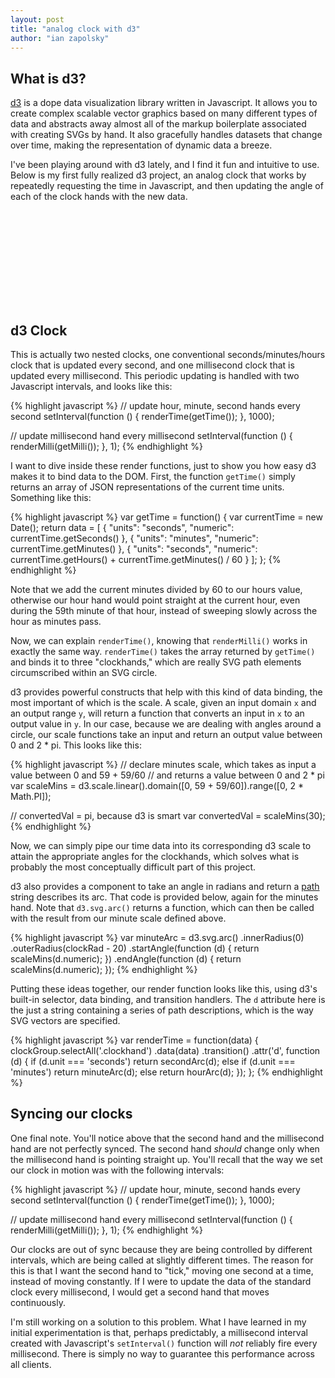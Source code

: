 ```yaml
---
layout: post
title: "analog clock with d3"
author: "ian zapolsky"
---
```


<script src="/js/lib/d3.js" type="text/javascript"></script>
<script src="/js/src/clock.js" type="text/javascript"></script>

## What is d3?

[d3](http://d3js.org/) is a dope data visualization library written in Javascript. It 
allows you to create complex scalable vector graphics based on many different types of data
and abstracts away almost all of the markup boilerplate associated with creating SVGs by hand. 
It also gracefully handles datasets that change over time, making the representation of dynamic data a breeze.

I've been playing around with d3 lately, and I find it fun and intuitive 
to use. Below is my first fully realized d3 project, an analog clock
that works by repeatedly requesting the time in Javascript, and then updating the
angle of each of the clock hands with the new data. 

<svg class="centered chart"></svg>

## d3 Clock

This is actually two nested clocks, one conventional seconds/minutes/hours
clock that is updated every second, and one millisecond clock that is updated
every millisecond. This periodic updating is handled with two Javascript intervals,
and looks like this:

{% highlight javascript %}
// update hour, minute, second hands every second
setInterval(function () {
  renderTime(getTime());
}, 1000);

// update millisecond hand every millisecond
setInterval(function () {
  renderMilli(getMilli());
}, 1);
{% endhighlight %}

I want to dive inside these render functions, just to show you how easy d3 makes
it to bind data to the DOM. First, the function `getTime()` simply returns an
array of JSON representations of the current time units. Something like this:

{% highlight javascript %}
var getTime = function() {
  var currentTime = new Date();
  return data = [
    {
      "units": "seconds",
      "numeric": currentTime.getSeconds()
    }, {
      "units": "minutes",
      "numeric": currentTime.getMinutes()
    }, {
      "units": "seconds",
      "numeric": currentTime.getHours() + currentTime.getMinutes() / 60
    }
  ];
};
{% endhighlight %}

Note that we add the current minutes divided by 60 to our hours value, otherwise our hour hand 
would point straight at the current hour, even during the 59th minute of that hour, instead of sweeping
slowly across the hour as minutes pass.

Now, we can explain `renderTime()`, knowing that `renderMilli()` works in
exactly the same way. `renderTime()` takes the array returned by `getTime()`
and binds it to three "clockhands," which are really SVG path elements circumscribed
within an SVG circle.

d3 provides powerful constructs that help with this kind of data binding, the most
important of which is the scale. A scale, given an input domain `x` and an output 
range `y`, will return a function that converts an input in `x` to an output value 
in `y`. In our case, because we are dealing with angles around a circle, our scale 
functions take an input and return an output value between 0 and 2 \* pi. This looks like this:

{% highlight javascript %}
// declare minutes scale, which takes as input a value between 0 and 59 + 59/60 
// and returns a value between 0 and 2 * pi
var scaleMins = d3.scale.linear().domain([0, 59 + 59/60]).range([0, 2 * Math.PI]);

// convertedVal = pi, because d3 is smart
var convertedVal = scaleMins(30);
{% endhighlight %}

Now, we can simply pipe our time data into its corresponding d3 scale to attain the
appropriate angles for the clockhands, which solves what is probably the most conceptually
difficult part of this project. 

d3 also provides a component to take an angle in radians and return a [path](https://developer.mozilla.org/en-US/docs/Web/SVG/Attribute/d) 
string describes its arc. That code is provided below, again for the minutes hand. Note that `d3.svg.arc()` returns 
a function, which can then be called with the result from our minute scale defined above.

{% highlight javascript %}
var minuteArc = d3.svg.arc()
    .innerRadius(0)
    .outerRadius(clockRad - 20)
    .startAngle(function (d) { return scaleMins(d.numeric); })
    .endAngle(function (d) { return scaleMins(d.numeric); });
{% endhighlight %}

Putting these ideas together, our render function looks like this, using d3's built-in
selector, data binding, and transition handlers. The `d` attribute here is the just a
string containing a series of path descriptions, which is the way SVG vectors are specified.

{% highlight javascript %}
var renderTime = function(data) {
  clockGroup.selectAll('.clockhand')
      .data(data)
    .transition()
    .attr('d', function (d) {
      if (d.unit === 'seconds')
        return secondArc(d);
      else if (d.unit === 'minutes')
        return minuteArc(d);
      else
        return hourArc(d);
    });
};
{% endhighlight %}

## Syncing our clocks

One final note. You'll notice above that the second hand and the millisecond hand
are not perfectly synced. The second hand *should* change only when the millisecond
hand is pointing straight up. You'll recall that the way we set our clock in
motion was with the following intervals:

{% highlight javascript %}
// update hour, minute, second hands every second
setInterval(function () {
  renderTime(getTime());
}, 1000);

// update millisecond hand every millisecond
setInterval(function () {
  renderMilli(getMilli());
}, 1);
{% endhighlight %}

Our clocks are out of sync because they are being controlled by different intervals,
which are being called at slightly different times. The reason for this is that I want
the second hand to "tick," moving one second at a time, instead of moving constantly. If
I were to update the data of the standard clock every millisecond, I would get a second
hand that moves continuously.

I'm still working on a solution to this problem. What I have learned in my initial 
experimentation is that, perhaps predictably, a millisecond interval created with 
Javascript's `setInterval()` function will *not* reliably fire every millisecond. 
There is simply no way to guarantee this performance across all clients.
